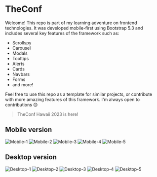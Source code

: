 # TheConf

Welcome! This repo is part of my learning adventure on frontend technologies. It was developed mobile-first using Bootstrap 5.3 and includes several key features of the framework such as:

- Scrollspy
- Carousel
- Modals
- Tooltips
- Alerts
- Cards
- Navbars
- Forms
- and more!

Feel free to use this repo as a template for similar projects, or contribute with more amazing features of this framework. I'm always open to contributions 😊

> TheConf Hawaii 2023 is here!

## Mobile version

![Mobile-1](https://user-images.githubusercontent.com/68788933/230756574-e735683b-9b2a-4da8-b4d9-e1fd6bf38971.png)
![Mobile-2](https://user-images.githubusercontent.com/68788933/230756657-3d4e4ab7-d71a-4b42-aa99-46df2610b43b.png)
![Mobile-3](https://user-images.githubusercontent.com/68788933/230756659-1ae0be34-6ec2-46b1-bf0f-570b84de7a26.png)
![Mobile-4](https://user-images.githubusercontent.com/68788933/230756674-7e024320-40a3-4504-b7cb-0fd856ac3e81.png)
![Mobile-5](https://user-images.githubusercontent.com/68788933/230756700-d828c000-3237-45e8-b29a-3c4331aaa432.png)

## Desktop version

![Desktop-1](https://user-images.githubusercontent.com/68788933/230756551-1611c8d6-c456-4170-870a-9a73a06fe59c.png)
![Desktop-2](https://user-images.githubusercontent.com/68788933/230756600-7d8fc361-6ce7-4088-9c28-eb1c8d3ea83a.png)
![Desktop-3](https://user-images.githubusercontent.com/68788933/230756623-afecd2a0-ed90-4cae-b21d-7058a44cbd0a.png)
![Desktop-4](https://user-images.githubusercontent.com/68788933/230756629-483164a4-304e-466b-9e1b-2f6128b40d9d.png)
![Desktop-5](https://user-images.githubusercontent.com/68788933/230756714-61afa6e9-9f61-4d3f-9cd6-5a99098001b7.png)
